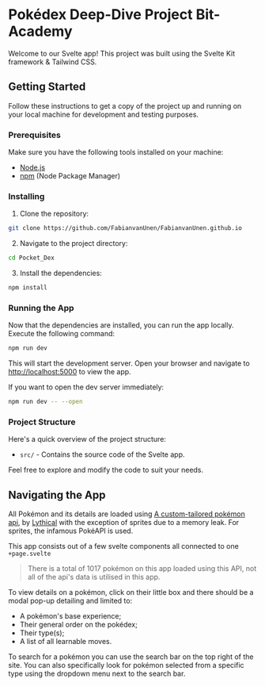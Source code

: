 # Pokédex Deep-Dive Project Bit-Academy

Welcome to our Svelte app! This project was built using the Svelte Kit framework & Tailwind CSS.

## Getting Started

Follow these instructions to get a copy of the project up and running on your local machine for development and testing purposes.

### Prerequisites

Make sure you have the following tools installed on your machine:

- [Node.js](https://nodejs.org/)
- [npm](https://www.npmjs.com/) (Node Package Manager)

### Installing

1. Clone the repository:

```bash
git clone https://github.com/FabianvanUnen/FabianvanUnen.github.io
```

2. Navigate to the project directory:

```bash
cd Pocket_Dex
```

3. Install the dependencies:

```bash
npm install
```

### Running the App

Now that the dependencies are installed, you can run the app locally. Execute the following command:

```bash
npm run dev
```

This will start the development server. Open your browser and navigate to [http://localhost:5000](http://localhost:5000) to view the app.

If you want to open the dev server immediately:

```bash
npm run dev -- --open
```

### Project Structure

Here's a quick overview of the project structure:

- `src/` - Contains the source code of the Svelte app.

Feel free to explore and modify the code to suit your needs.

## Navigating the App

All Pokémon and its details are loaded using [A custom-tailored pokémon api](https://github.com/Lythical1/lythical1.github.io/tree/main/public/api), by [Lythical](https://github.com/Lythical1)
with the exception of sprites due to a memory leak. For sprites, the infamous PokéAPI is used.

This app consists out of a few svelte components all connected to one `+page.svelte`

> There is a total of 1017 pokémon on this app loaded using this API, not all of the api's data is utilised in this app.

To view details on a pokémon, click on their little box and there should be a modal pop-up detailing and limited to:

- A pokémon's base experience;
- Their general order on the pokédex;
- Their type(s);
- A list of all learnable moves.

To search for a pokémon you can use the search bar on the top right of the site. You can also specifically look for pokémon selected from a specific type using the dropdown menu next to the search bar.
